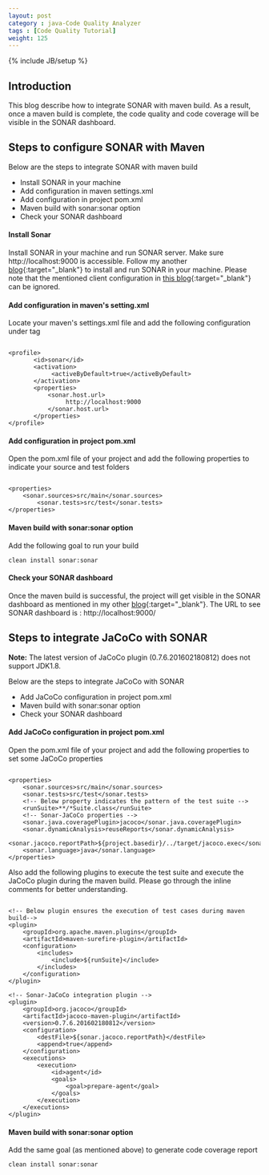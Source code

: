 ```yaml
---
layout: post
category : java-Code Quality Analyzer
tags : [Code Quality Tutorial]
weight: 125
---
```

{% include JB/setup %}

## Introduction

This blog describe how to integrate SONAR with maven build. As a result, once a maven build is complete, the code quality and code coverage will be visible in the SONAR dashboard.

## Steps to configure SONAR with Maven

Below are the steps to integrate SONAR with maven build


  * Install SONAR in your machine
  * Add configuration in maven settings.xml
  * Add configuration in project pom.xml
  * Maven build with sonar:sonar option
  * Check your SONAR dashboard
 

#### Install Sonar
Install SONAR in your machine and run SONAR server. Make sure http://localhost:9000 is accessible. Follow my another [blog](/java-code%20quality%20analyzer/2015/05/12/SONAR-the-Java-Code-Analyzer){:target="_blank"} to install and run SONAR in your machine. Please note that the mentioned client configuration in [this blog](/java-code%20quality%20analyzer/2015/05/12/SONAR-the-Java-Code-Analyzer){:target="_blank"} can be ignored.

#### Add configuration in maven's setting.xml

Locate your maven's settings.xml file and add the following configuration under <profiles> tag

<pre class="prettyprint highlight"><code class="language-xml" data-lang="xml"> 
&lt;profile&gt;
       &lt;id&gt;sonar&lt;/id&gt;
       &lt;activation&gt;
            &lt;activeByDefault&gt;true&lt;/activeByDefault&gt;
       &lt;/activation&gt;
       &lt;properties&gt;
           &lt;sonar.host.url&gt;
                http://localhost:9000
           &lt;/sonar.host.url&gt;
       &lt;/properties&gt;
&lt;/profile&gt;
</code></pre>

#### Add configuration in project pom.xml
Open the pom.xml file of your project and add the following properties to indicate your source and test folders

<pre class="prettyprint highlight"><code class="language-xml" data-lang="xml"> 
&lt;properties&gt;
	&lt;sonar.sources&gt;src/main&lt;/sonar.sources&gt;
        &lt;sonar.tests&gt;src/test&lt;/sonar.tests&gt;
&lt;/properties&gt;
</code></pre>

#### Maven build with sonar:sonar option
Add the following goal to run your build

```
clean install sonar:sonar
```

#### Check your SONAR dashboard

Once the maven build is successful, the project will get visible in the SONAR dashboard as mentioned in my other [blog](/java-code%20quality%20analyzer/2015/05/12/SONAR-the-Java-Code-Analyzer){:target="_blank"}.
The URL to see SONAR dashboard is : http://localhost:9000/


## Steps to integrate JaCoCo with SONAR

**Note:** The latest version of JaCoCo plugin (0.7.6.201602180812) does not support JDK1.8.

Below are the steps to integrate JaCoCo with SONAR


  * Add JaCoCo configuration in project pom.xml
  * Maven build with sonar:sonar option
  * Check your SONAR dashboard
 
#### Add JaCoCo configuration in project pom.xml
Open the pom.xml file of your project and add the following properties to set some JaCoCo properties 

<pre class="prettyprint highlight"><code class="language-xml" data-lang="xml"> 
&lt;properties&gt;
	&lt;sonar.sources&gt;src/main&lt;/sonar.sources&gt;
	&lt;sonar.tests&gt;src/test&lt;/sonar.tests&gt;
	&lt;!-- Below property indicates the pattern of the test suite --&gt;
	&lt;runSuite&gt;**/*Suite.class&lt;/runSuite&gt;
	&lt;!-- Sonar-JaCoCo properties --&gt;
	&lt;sonar.java.coveragePlugin&gt;jacoco&lt;/sonar.java.coveragePlugin&gt;
	&lt;sonar.dynamicAnalysis&gt;reuseReports&lt;/sonar.dynamicAnalysis&gt;
	&lt;sonar.jacoco.reportPath&gt;${project.basedir}/../target/jacoco.exec&lt;/sonar.jacoco.reportPath&gt;
	&lt;sonar.language&gt;java&lt;/sonar.language&gt;
&lt;/properties&gt;
</code></pre>

Also add the following plugins to execute the test suite and execute the JaCoCo plugin during the maven build. Please go through the inline comments for better understanding.

<pre class="prettyprint highlight"><code class="language-xml" data-lang="xml"> 
&lt;!-- Below plugin ensures the execution of test cases during maven build--&gt;
&lt;plugin&gt;
	&lt;groupId&gt;org.apache.maven.plugins&lt;/groupId&gt;
	&lt;artifactId&gt;maven-surefire-plugin&lt;/artifactId&gt;
	&lt;configuration&gt;
		&lt;includes&gt;
			&lt;include&gt;${runSuite}&lt;/include&gt;
		&lt;/includes&gt;
	&lt;/configuration&gt;
&lt;/plugin&gt;

&lt;!-- Sonar-JaCoCo integration plugin --&gt;
&lt;plugin&gt;
	&lt;groupId&gt;org.jacoco&lt;/groupId&gt;
	&lt;artifactId&gt;jacoco-maven-plugin&lt;/artifactId&gt;
	&lt;version&gt;0.7.6.201602180812&lt;/version&gt;
	&lt;configuration&gt;
		&lt;destFile&gt;${sonar.jacoco.reportPath}&lt;/destFile&gt;
		&lt;append&gt;true&lt;/append&gt;
	&lt;/configuration&gt;
	&lt;executions&gt;
		&lt;execution&gt;
			&lt;id&gt;agent&lt;/id&gt;
			&lt;goals&gt;
				&lt;goal&gt;prepare-agent&lt;/goal&gt;
			&lt;/goals&gt;
		&lt;/execution&gt;
	&lt;/executions&gt;
&lt;/plugin&gt;
</code></pre>

#### Maven build with sonar:sonar option
Add the same goal (as mentioned above) to generate code coverage report

```
clean install sonar:sonar
```

